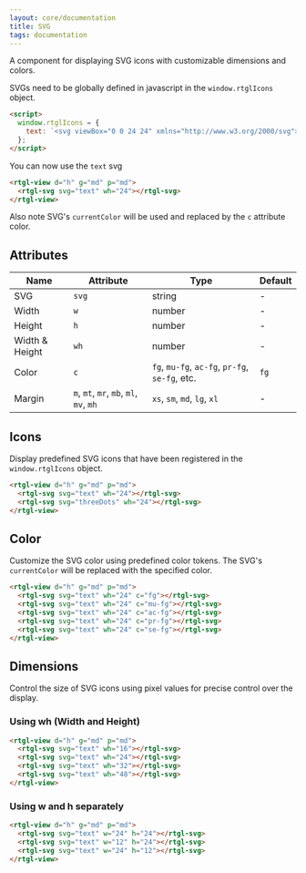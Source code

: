 ```yaml
---
layout: core/documentation
title: SVG
tags: documentation
---
```


A component for displaying SVG icons with customizable dimensions and colors.

SVGs need to be globally defined in javascript in the `window.rtglIcons` object.

```html
<script>
  window.rtglIcons = {
    text: `<svg viewBox="0 0 24 24" xmlns="http://www.w3.org/2000/svg"><path d="M4 12H20M4 8H20M4 16H12" stroke="currentColor" stroke-width="2" stroke-linecap="round" stroke-linejoin="round"/></svg>`,
  };
</script>
```

You can now use the `text` svg
```html
<rtgl-view d="h" g="md" p="md">
  <rtgl-svg svg="text" wh="24"></rtgl-svg>
</rtgl-view>
```

Also note SVG's `currentColor` will be used and replaced by the `c` attribute color.

## Attributes

| Name | Attribute | Type | Default |
|------|-----------|------|---------|
| SVG | `svg` | string | - |
| Width | `w` | number | - |
| Height | `h` | number | - |
| Width & Height | `wh` | number | - |
| Color | `c` | `fg`, `mu-fg`, `ac-fg`, `pr-fg`, `se-fg`, etc. | `fg` |
| Margin | `m`, `mt`, `mr`, `mb`, `ml`, `mv`, `mh` | `xs`, `sm`, `md`, `lg`, `xl` | - |

## Icons

Display predefined SVG icons that have been registered in the `window.rtglIcons` object.

```html codePreview
<rtgl-view d="h" g="md" p="md">
  <rtgl-svg svg="text" wh="24"></rtgl-svg>
  <rtgl-svg svg="threeDots" wh="24"></rtgl-svg>
</rtgl-view>
```

## Color

Customize the SVG color using predefined color tokens. The SVG's `currentColor` will be replaced with the specified color.

```html codePreview
<rtgl-view d="h" g="md" p="md">
  <rtgl-svg svg="text" wh="24" c="fg"></rtgl-svg>
  <rtgl-svg svg="text" wh="24" c="mu-fg"></rtgl-svg>
  <rtgl-svg svg="text" wh="24" c="ac-fg"></rtgl-svg>
  <rtgl-svg svg="text" wh="24" c="pr-fg"></rtgl-svg>
  <rtgl-svg svg="text" wh="24" c="se-fg"></rtgl-svg>
</rtgl-view>
```

## Dimensions

Control the size of SVG icons using pixel values for precise control over the display.

### Using wh (Width and Height)

```html codePreview
<rtgl-view d="h" g="md" p="md">
  <rtgl-svg svg="text" wh="16"></rtgl-svg>
  <rtgl-svg svg="text" wh="24"></rtgl-svg>
  <rtgl-svg svg="text" wh="32"></rtgl-svg>
  <rtgl-svg svg="text" wh="48"></rtgl-svg>
</rtgl-view>
```

### Using w and h separately

```html codePreview
<rtgl-view d="h" g="md" p="md">
  <rtgl-svg svg="text" w="24" h="24"></rtgl-svg>
  <rtgl-svg svg="text" w="12" h="24"></rtgl-svg>
  <rtgl-svg svg="text" w="24" h="12"></rtgl-svg>
</rtgl-view>
```
